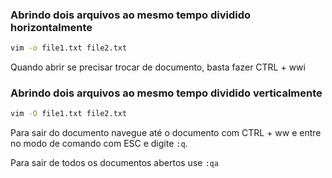 ### Abrindo dois arquivos ao mesmo tempo dividido horizontalmente
```bash
vim -o file1.txt file2.txt
```
Quando abrir se precisar trocar de documento, basta fazer CTRL + wwi

### Abrindo dois arquivos ao mesmo tempo dividido verticalmente
```bash
vim -O file1.txt file2.txt
```

Para sair do documento navegue até o documento com CTRL + ww e entre no modo de
comando com ESC e digite `:q`.

Para sair de todos os documentos abertos use `:qa`
